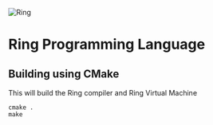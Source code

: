 ![Ring](https://raw.githubusercontent.com/ring-lang/ring/master/marketing/graphics/thering.jpg)

# Ring Programming Language

## Building using CMake 

This will build the Ring compiler and Ring Virtual Machine 

	cmake .
	make
